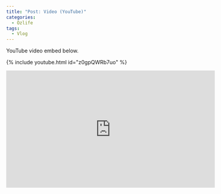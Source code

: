 ```yaml
---
title: "Post: Video (YouTube)"
categories:
  - Ozlife
tags:
  - Vlog
---
```


YouTube video embed below.

{% include youtube.html id="z0gpQWRb7uo" %}


<iframe width="560" height="315" src="https://www.youtube.com/embed/z0gpQWRb7uo" frameborder="0" allow="accelerometer; autoplay; encrypted-media; gyroscope; picture-in-picture" allowfullscreen></iframe>

